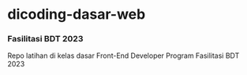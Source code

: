 # dicoding-dasar-web

### Fasilitasi BDT 2023

Repo latihan di kelas dasar Front-End Developer Program Fasilitasi BDT 2023
